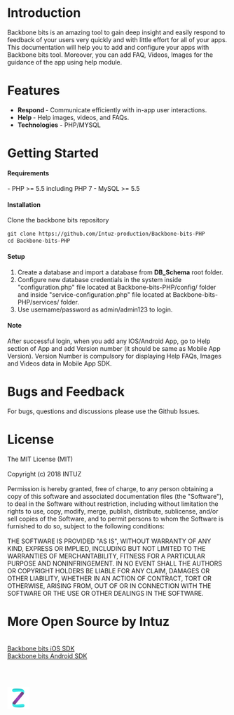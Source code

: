 <h1>Introduction</h1>
Backbone bits is an amazing tool to gain deep insight and easily respond to feedback of your users very quickly and with little effort for all of your apps. This documentation will help you to add and configure your apps with Backbone bits tool. Moreover, you can add FAQ, Videos, Images for the guidance of the app using help module.

<br/>
<h1>Features</h1>

 - <b>Respond </b> - Communicate efficiently with in-app user interactions.
 - <b>Help </b>- Help images, videos, and FAQs.
 - <b>Technologies</b> - PHP/MYSQL


<h1>Getting Started</h1>

<h4>Requirements</h4>
- PHP >= 5.5 including PHP 7
- MySQL >= 5.5

<h4>Installation</h4>
Clone the backbone bits repository

```
git clone https://github.com/Intuz-production/Backbone-bits-PHP
cd Backbone-bits-PHP
```
<h4>Setup</h4>

1.  Create a database and import a database from <b>DB_Schema</b> root folder.
2.   Configure new database credentials in the system inside "configuration.php" file located at Backbone-bits-PHP/config/ folder and inside "service-configuration.php" file located at Backbone-bits-PHP/services/ folder.
3.   Use username/password as admin/admin123 to login.

<h4>Note</h4>
After successful login, when you add any IOS/Android App, go to Help section of App and add Version number (it should be same as Mobile App Version). Version Number is compulsory for displaying Help FAQs, Images and Videos data in Mobile App SDK.


<h1>Bugs and Feedback</h1>

For bugs, questions and discussions please use the Github Issues.


<h1>License</h1>

The MIT License (MIT)
<br/><br/>
Copyright (c) 2018 INTUZ
<br/><br/>
Permission is hereby granted, free of charge, to any person obtaining a copy of this software and associated documentation files
(the "Software"), to deal in the Software without restriction, including without limitation the rights to use, copy, modify,
merge, publish, distribute, sublicense, and/or sell copies of the Software, and to permit persons to whom the Software is
furnished to do so, subject to the following conditions:
<br/><br/>
THE SOFTWARE IS PROVIDED "AS IS", WITHOUT WARRANTY OF ANY KIND, EXPRESS OR IMPLIED, INCLUDING BUT NOT LIMITED TO THE WARRANTIES OF
MERCHANTABILITY, FITNESS FOR A PARTICULAR PURPOSE AND NONINFRINGEMENT. IN NO EVENT SHALL THE AUTHORS OR COPYRIGHT HOLDERS BE
LIABLE FOR ANY CLAIM, DAMAGES OR OTHER LIABILITY, WHETHER IN AN ACTION OF CONTRACT, TORT OR OTHERWISE, ARISING FROM, OUT OF OR IN
CONNECTION WITH THE SOFTWARE OR THE USE OR OTHER DEALINGS IN THE SOFTWARE.

<h1>More Open Source by Intuz</h1>

<br/>
<a href="https://github.com/Intuz-production/Backbone-bits-iOS" target="_blank">Backbone bits iOS SDK</a>
<br/>
<a href="https://github.com/Intuz-production/Backbone-bits-Android" target="_blank">Backbone bits Android SDK</a>
 
<br/><br/>

<a href="https://www.intuz.com/" target="_blank"><img src="Screenshots/logo.jpg"></a>
